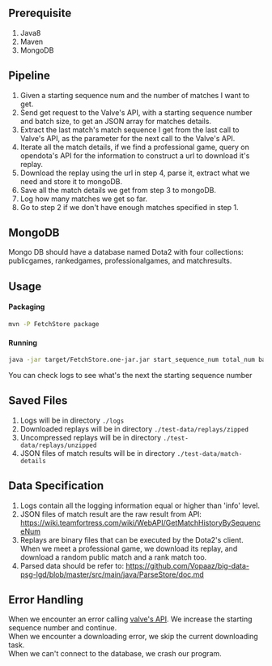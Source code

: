 ## Prerequisite
1.  Java8
2.  Maven
3.  MongoDB

## Pipeline
1.  Given a starting sequence num and the number of matches I want to get.
2.  Send get request to the Valve's API, with a starting sequence number and batch size, to get an JSON array for
matches details.
3.  Extract the last match's match sequence I get from the last call to Valve's API, as the parameter for the next call
to the Valve's API.
4.  Iterate all the match details, if we find a professional game, query on opendota's API for the information to
construct a url to download it's replay.
5.  Download the replay using the url in step 4, parse it, extract what we need and store it to mongoDB.
6.  Save all the match details we get from step 3 to mongoDB.
7.  Log how many matches we get so far.
8.  Go to step 2 if we don't have enough matches specified in step 1.

## MongoDB
Mongo DB should have a database named Dota2 with four collections: publicgames, rankedgames, professionalgames, and
matchresults.

## Usage
#### Packaging
```bash
mvn -P FetchStore package
```
#### Running
```bash
java -jar target/FetchStore.one-jar.jar start_sequence_num total_num batch_size
```
You can check logs to see what's the next the starting sequence number
## Saved Files
1.  Logs will be in directory `./logs`
2.  Downloaded replays will be in directory `./test-data/replays/zipped`
3.  Uncompressed replays will be in directory `./test-data/replays/unzipped`
4.  JSON files of match results will be in directory `./test-data/match-details`

## Data Specification
1.  Logs contain all the logging information equal or higher than 'info' level.
2.  JSON files of match result are the raw result from
 API: https://wiki.teamfortress.com/wiki/WebAPI/GetMatchHistoryBySequenceNum
3.  Replays are binary files that can be executed by the Dota2's client. When we meet a professional game, we download its
replay, and download a random public match and a rank match too.
4.  Parsed data should be refer to:
https://github.com/Vopaaz/big-data-psg-lgd/blob/master/src/main/java/ParseStore/doc.md

## Error Handling
When we encounter an error calling [valve's API](https://wiki.teamfortress.com/wiki/WebAPI/GetMatchHistoryBySequenceNum).
We increase the starting sequence number and continue.<br>
When we encounter a downloading error, we skip the current downloading task. <br>
When we can't connect to the database, we crash our program.